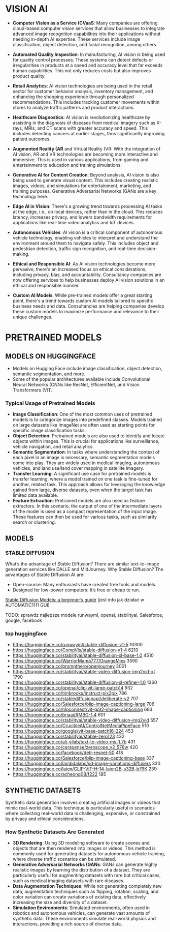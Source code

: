 # VISION AI

- **Computer Vision as a Service (CVaaS**: Many companies are offering cloud-based computer vision services that allow businesses to integrate advanced image recognition capabilities into their applications without needing in-depth AI expertise. These services include image classification, object detection, and facial recognition, among others.

- **Automated Quality Inspection**: In manufacturing, AI vision is being used for quality control processes. These systems can detect defects or irregularities in products at a speed and accuracy level that far exceeds human capabilities. This not only reduces costs but also improves product quality.

- **Retail Analytics**: AI vision technologies are being used in the retail sector for customer behavior analysis, inventory management, and enhancing the shopping experience through personalized recommendations. This includes tracking customer movements within stores to analyze traffic patterns and product interactions.

- **Healthcare Diagnostics**: AI vision is revolutionizing healthcare by assisting in the diagnosis of diseases from medical imagery such as X-rays, MRIs, and CT scans with greater accuracy and speed. This includes detecting cancers at earlier stages, thus significantly improving patient outcomes.

- **Augmented Reality (AR** and Virtual Reality (VR: With the integration of AI vision, AR and VR technologies are becoming more interactive and immersive. This is used in various applications, from gaming and entertainment to education and training simulations.

- **Generative AI for Content Creation**: Beyond analysis, AI vision is also being used to generate visual content. This includes creating realistic images, videos, and simulations for entertainment, marketing, and training purposes. Generative Adversarial Networks (GANs are a key technology here.

- **Edge AI in Vision**: There's a growing trend towards processing AI tasks at the edge, i.e., on local devices, rather than in the cloud. This reduces latency, increases privacy, and lowers bandwidth requirements for applications like real-time video analytics and IoT devices.

- **Autonomous Vehicles**: AI vision is a critical component of autonomous vehicle technology, enabling vehicles to interpret and understand the environment around them to navigate safely. This includes object and pedestrian detection, traffic sign recognition, and real-time decision-making.

- **Ethical and Responsible AI**: As AI vision technologies become more pervasive, there's an increased focus on ethical considerations, including privacy, bias, and accountability. Consultancy companies are now offering services to help businesses deploy AI vision solutions in an ethical and responsible manner.

- **Custom AI Models**: While pre-trained models offer a great starting point, there's a trend towards custom AI models tailored to specific business needs and data. Consultancies are helping companies develop these custom models to maximize performance and relevance to their unique challenges.





# PRETRAINED MODELS

## MODELS ON HUGGINGFACE
- Models on Hugging Face include image classification, object detection, semantic segmentation, and more. 
- Some of the popular architectures available include Convolutional Neural Networks (CNNs like ResNet, EfficientNet, and Vision Transformers (ViT.

### Typical Usage of Pretrained Models
- **Image Classification**: One of the most common uses of pretrained models is to categorize images into predefined classes. Models trained on large datasets like ImageNet are often used as starting points for specific image classification tasks.
- **Object Detection**: Pretrained models are also used to identify and locate objects within images. This is crucial for applications like surveillance, vehicle navigation, and retail analytics.
- **Semantic Segmentation**: In tasks where understanding the context of each pixel in an image is necessary, semantic segmentation models come into play. They are widely used in medical imaging, autonomous vehicles, and land use/land cover mapping in satellite imagery.
- **Transfer Learning**: A significant use case for pretrained models is transfer learning, where a model trained on one task is fine-tuned for another, related task. This approach allows for leveraging the knowledge gained from large, diverse datasets, even when the target task has limited data available.
- **Feature Extraction**: Pretrained models are also used as feature extractors. In this scenario, the output of one of the intermediate layers of the model is used as a compact representation of the input image. These features can then be used for various tasks, such as similarity search or clustering.





## MODELS

### STABLE DIFFUSION
What’s the advantage of Stable Diffusion? There are similar text-to-image generation services like DALLE and MidJourney. Why Stable Diffusion? The advantages of Stable Diffusion AI are:
- Open-source: Many enthusiasts have created free tools and models.
- Designed for low-power computers: It’s free or cheap to run.


[Stable Diffusion Models: a beginner’s guide](https://stable-diffusion-art.com/models/) (jest info jak działać w AUTOMATIC1111 GUI)

TODO: sprawdz najlepsze modele runwayml, openai, stabilityai, Salesforce, google, facebook

### top huggingface
- https://huggingface.co/runwayml/stable-diffusion-v1-5  10300
- https://huggingface.co/CompVis/stable-diffusion-v1-4    6210
- https://huggingface.co/stabilityai/stable-diffusion-xl-base-1.0 4510
- https://huggingface.co/WarriorMama777/OrangeMixs    3590
- https://huggingface.co/prompthero/openjourney   3001
- https://huggingface.co/stabilityai/stable-video-diffusion-img2vid-xt 1790
- https://huggingface.co/stabilityai/stable-diffusion-xl-refiner-1.0  1360
- https://huggingface.co/openai/clip-vit-large-patch14    932
- https://huggingface.co/timbrooks/instruct-pix2pix   786
- https://huggingface.co/stablediffusionapi/deliberate-v2   707
- https://huggingface.co/Salesforce/blip-image-captioning-large   706
- https://huggingface.co/nlpconnect/vit-gpt2-image-captioning 683
- https://huggingface.co/briaai/RMBG-1.4  601
- https://huggingface.co/stabilityai/stable-video-diffusion-img2vid   557
- https://huggingface.co/CrucibleAI/ControlNetMediaPipeFace   510
- https://huggingface.co/google/vit-base-patch16-224  453
- https://huggingface.co/stabilityai/stable-zero123   432
- https://huggingface.co/ali-vilab/text-to-video-ms-1.7b  431
- https://huggingface.co/cerspense/zeroscope_v2_576w  420
- https://huggingface.co/facebook/detr-resnet-50  418
- https://huggingface.co/Salesforce/blip-image-captioning-base    337
- https://huggingface.co/lambdalabs/sd-image-variations-diffusers 330
- https://huggingface.co/laion/CLIP-ViT-H-14-laion2B-s32B-b79K    239
- https://huggingface.co/acheong08/f222 185







## SYNTHETIC DATASETS
Synthetic data generation involves creating artificial images or videos that mimic real-world data. This technique is particularly useful in scenarios where collecting real-world data is challenging, expensive, or constrained by privacy and ethical considerations.

### How Synthetic Datasets Are Generated
- **3D Rendering**: Using 3D modeling software to create scenes and objects that are then rendered into images or videos. This method is commonly used for generating datasets for autonomous vehicle training, where diverse traffic scenarios can be simulated.
- **Generative Adversarial Networks (GANs**: GANs can generate highly realistic images by learning the distribution of a dataset. They are particularly useful for augmenting datasets with rare but critical cases, such as medical imaging datasets with rare diseases.
- **Data Augmentation Techniques**: While not generating completely new data, augmentation techniques such as flipping, rotation, scaling, and color variation can create variations of existing data, effectively increasing the size and diversity of a dataset.
- **Simulation Environments**: Simulated environments, often used in robotics and autonomous vehicles, can generate vast amounts of synthetic data. These environments simulate real-world physics and interactions, providing a rich source of diverse data.